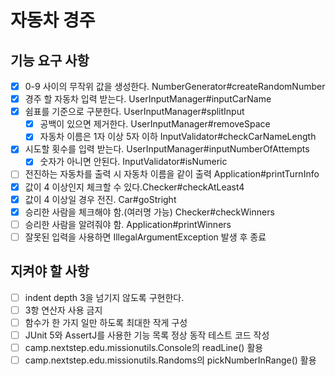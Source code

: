 # 자동차 경주

## 기능 요구 사항
- [x] 0-9 사이의 무작위 값을 생성한다. NumberGenerator#createRandomNumber
- [x] 경주 할 자동차 입력 받는다. UserInputManager#inputCarName
- [x] 쉼표를 기준으로 구분한다. UserInputManager#splitInput
  - [x] 공백이 있으면 제거한다. UserInputManager#removeSpace 
  - [x] 자동차 이름은 1자 이상 5자 이하 InputValidator#checkCarNameLength
- [x] 시도할 횟수를 입력 받는다. UserInputManager#inputNumberOfAttempts
  - [x] 숫자가 아니면 안된다. InputValidator#isNumeric
- [ ] 전진하는 자동차를 출력 시 자동차 이름을 같이 출력 Application#printTurnInfo
- [x] 값이 4 이상인지 체크할 수 있다.Checker#checkAtLeast4
- [x] 값이 4 이상일 경우 전진. Car#goStright
- [x] 승리한 사람을 체크해야 함.(여러명 가능) Checker#checkWinners
- [ ] 승리한 사람을 알려줘야 함. Application#printWinners
- [ ] 잘못된 입력을 사용하면 IllegalArgumentException 발생 후 종료

## 지켜야 할 사항
- [ ] indent depth 3을 넘기지 않도록 구현한다.
- [ ] 3항 연산자 사용 금지
- [ ] 함수가 한 가지 일만 하도록 최대한 작게 구성
- [ ] JUnit 5와 AssertJ를 사용한 기능 목록 정상 동작 테스트 코드 작성
- [ ] camp.nextstep.edu.missionutils.Console의 readLine() 활용
- [ ] camp.nextstep.edu.missionutils.Randoms의 pickNumberInRange() 활용